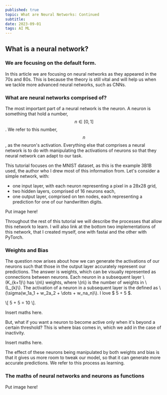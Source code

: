 ```yaml
---
published: true
topic: What are Neural Networks: Continued
subtitle:
date: 2023-09-01
tags: AI ML
---
```


## What is a neural network?
### We are focusing on the default form.
In this article we are focusing on neural networks as they appeared in the 70s and 80s. This is because the theory is still vital and will help us when we tackle more advanced neural networks, such
as CNNs.

### What are neural networks comprised of?
The most important part of a neural network is the neuron. A neuron is something that hold a number, $$n \in [0,1]$$. We refer to this number, $$n$$, as the neuron's activation. Everything else that comprises
a neural network is to do with manipulating the activations of neurons so that they neural network can adapt to our task.

This tutorial focuses on the MNIST dataset, as this is the example 3B1B used, the author who I drew most of this information from. Let's consider a simple network, with:
- one input layer, with each neuron representing a pixel in a 28x28 grid,
- two hidden layers, comprised of 16 neurons each,
- one output layer, comprised on ten nodes, each representing a prediction for one of our handwritten digits.

Put image here!

Throughout the rest of this tutorial we will describe the processes that allow this network to learn. I will also link at the bottom two implementations of this network, that I created myself,
one with fastai and the other with PyTorch.

### Weights and Bias

The question now arises about how we can generate the activations of our neurons such that those in the output layer accurately represent our predictions. The answer is weights, which can be visually
represented as connections between neurons. Each neuron in a subsequent layer \\(K\_{k+1}\\) has \\(n\\) weights, where \\(n\\) is the number of weights in \\(L\_{k}\\). The activation of a neuron in a subsequent
layer is the defined as \\(\sigma(w\_1a\_1 + w\_2a\_2 + \dots + w\_na\_n)\\). I love $ 5 + 5 $.

\\[ 5 + 5 = 10 \\].

Insert maths here.

But, what if you want a neuron to become active only when it's beyond a certain threshold? This is where bias comes in, which we add in the case of inactivity.

Insert maths here.

The effect of these neurons being manipulated by both weights and bias is that it gives us more room to tweak our model, so that it can generate more accurate predictions. We refer to this process as learning.

### The maths of neural networks and neurons as functions

Put image here!


